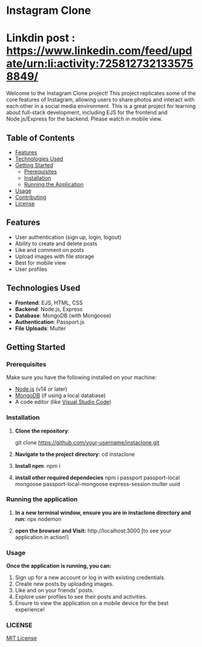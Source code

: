 # Instagram Clone 
# Linkdin post : https://www.linkedin.com/feed/update/urn:li:activity:7258127321335758849/

Welcome to the Instagram Clone project! This project replicates some of the core features of Instagram, allowing users to share photos and interact with each other in a social media environment. This is a great project for learning about full-stack development, including EJS for the frontend and Node.js/Express for the backend.
Please watch in mobile view.

## Table of Contents

- [Features](#features)
- [Technologies Used](#technologies-used)
- [Getting Started](#getting-started)
  - [Prerequisites](#prerequisites)
  - [Installation](#installation)
  - [Running the Application](#running-the-application)
- [Usage](#usage)
- [Contributing](#contributing)
- [License](#license)

## Features

- User authentication (sign up, login, logout)
- Ability to create and delete posts
- Like and comment on posts
- Upload images with file storage
- Best for mobile view
- User profiles

## Technologies Used

- **Frontend**: EJS, HTML, CSS
- **Backend**: Node.js, Express
- **Database**: MongoDB (with Mongoose)
- **Authentication**: Passport.js
- **File Uploads**: Multer

## Getting Started

### Prerequisites

Make sure you have the following installed on your machine:

- [Node.js](https://nodejs.org/) (v14 or later)
- [MongoDB](https://www.mongodb.com/try/download/community) (if using a local database)
- A code editor (like [Visual Studio Code](https://code.visualstudio.com/))

### Installation

1. **Clone the repository**:

   git clone https://github.com/your-username/instaclone.git


2. **Navigate to the project directory**:
    cd instaclone

3. **Install npm**:
    npm i

4. **install other required dependecies**
    npm i passport passport-local mongoose passport-local-mongoose express-session multer uuid

### Running the application

1. **In a new terminal window, ensure you are in instaclone directory and run:**
    npx nodemon 

2. **open the browser and Visit:**
    http://localhost:3000  [to see your application in action!]


### Usage
**Once the application is running, you can:**

   1. Sign up for a new account or log in with existing credentials.
   2. Create new posts by uploading images.
   3. Like and on your friends' posts.
   4. Explore user profiles to see their posts and activities.
   5. Ensure to view the application on a mobile device for the best experience!

### LICENSE
 [MIT License](LICENSE)